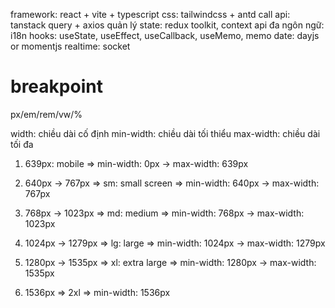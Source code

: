 framework: react + vite + typescript
css: tailwindcss + antd
call api: tanstack query + axios
quản lý state: redux toolkit, context api
đa ngôn ngữ: i18n
hooks: useState, useEffect, useCallback, useMemo, memo
date: dayjs or momentjs
realtime: socket

# breakpoint

px/em/rem/vw/%

width: chiều dài cố định
min-width: chiều dài tối thiểu
max-width: chiều dài tối đa

1. 639px: mobile => min-width: 0px -> max-width: 639px

2. 640px -> 767px => sm: small screen => min-width: 640px -> max-width: 767px

3. 768px -> 1023px => md: medium => min-width: 768px -> max-width: 1023px

4. 1024px -> 1279px => lg: large => min-width: 1024px -> max-width: 1279px

5. 1280px -> 1535px => xl: extra large => min-width: 1280px -> max-width: 1535px

6. 1536px => 2xl => min-width: 1536px
